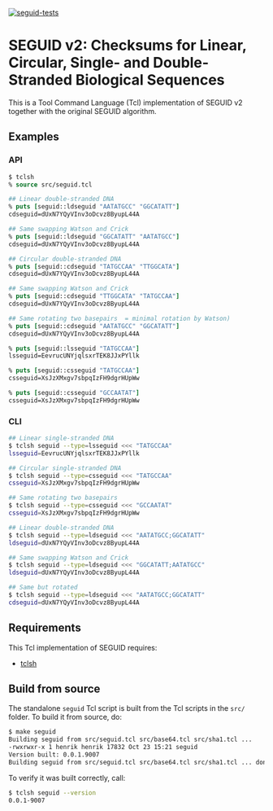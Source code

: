 [![seguid-tests](https://github.com/seguid/seguid-tcl/actions/workflows/seguid-tests.yml/badge.svg)](https://github.com/seguid/seguid-tcl/actions/workflows/seguid-tests.yml)

# SEGUID v2: Checksums for Linear, Circular, Single- and Double-Stranded Biological Sequences

This is a Tool Command Language (Tcl) implementation of SEGUID v2
together with the original SEGUID algorithm.


## Examples

### API

```tcl
$ tclsh
% source src/seguid.tcl

## Linear double-stranded DNA
% puts [seguid::ldseguid "AATATGCC" "GGCATATT"]
cdseguid=dUxN7YQyVInv3oDcvz8ByupL44A

## Same swapping Watson and Crick 
% puts [seguid::ldseguid "GGCATATT" "AATATGCC"]
cdseguid=dUxN7YQyVInv3oDcvz8ByupL44A

## Circular double-stranded DNA
% puts [seguid::cdseguid "TATGCCAA" "TTGGCATA"]
cdseguid=dUxN7YQyVInv3oDcvz8ByupL44A

## Same swapping Watson and Crick 
% puts [seguid::cdseguid "TTGGCATA" "TATGCCAA"]
cdseguid=dUxN7YQyVInv3oDcvz8ByupL44A

## Same rotating two basepairs  = minimal rotation by Watson)
% puts [seguid::cdseguid "AATATGCC" "GGCATATT"]
cdseguid=dUxN7YQyVInv3oDcvz8ByupL44A

% puts [seguid::lsseguid "TATGCCAA"]
lsseguid=EevrucUNYjqlsxrTEK8JJxPYllk

% puts [seguid::csseguid "TATGCCAA"]
csseguid=XsJzXMxgv7sbpqIzFH9dgrHUpWw

% puts [seguid::csseguid "GCCAATAT"]
csseguid=XsJzXMxgv7sbpqIzFH9dgrHUpWw
```


### CLI

```sh
## Linear single-stranded DNA
$ tclsh seguid --type=lsseguid <<< "TATGCCAA"
lsseguid=EevrucUNYjqlsxrTEK8JJxPYllk

## Circular single-stranded DNA
$ tclsh seguid --type=csseguid <<< "TATGCCAA"
csseguid=XsJzXMxgv7sbpqIzFH9dgrHUpWw

## Same rotating two basepairs
$ tclsh seguid --type=csseguid <<< "GCCAATAT"
csseguid=XsJzXMxgv7sbpqIzFH9dgrHUpWw

## Linear double-stranded DNA
$ tclsh seguid --type=ldseguid <<< "AATATGCC;GGCATATT"
ldseguid=dUxN7YQyVInv3oDcvz8ByupL44A

## Same swapping Watson and Crick 
$ tclsh seguid --type=ldseguid <<< "GGCATATT;AATATGCC"
ldseguid=dUxN7YQyVInv3oDcvz8ByupL44A

## Same but rotated
$ tclsh seguid --type=ldseguid <<< "AATATGCC;GGCATATT"
cdseguid=dUxN7YQyVInv3oDcvz8ByupL44A
```


## Requirements

This Tcl implementation of SEGUID requires:

* [tclsh]



## Build from source

The standalone `seguid` Tcl script is built from the Tcl scripts in
the `src/` folder.  To build it from source, do:

```sh
$ make seguid
Building seguid from src/seguid.tcl src/base64.tcl src/sha1.tcl ...
-rwxrwxr-x 1 henrik henrik 17832 Oct 23 15:21 seguid
Version built: 0.0.1.9007
Building seguid from src/seguid.tcl src/base64.tcl src/sha1.tcl ... done
```

To verify it was built correctly, call:

```sh
$ tclsh seguid --version
0.0.1-9007
```


[tclsh]: https://wiki.tcl-lang.org/page/tclsh
